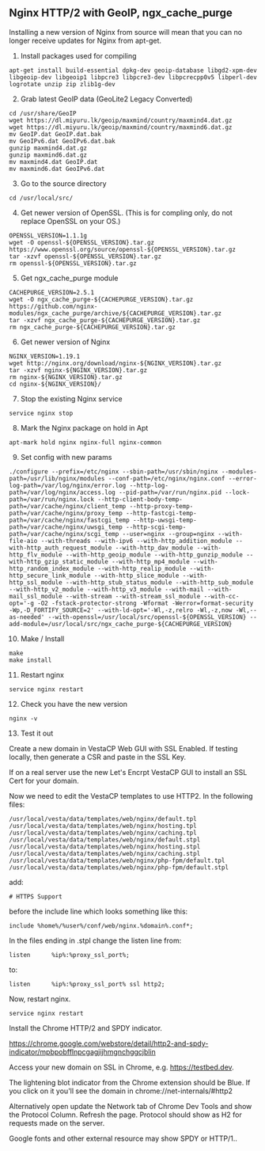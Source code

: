 ## Nginx HTTP/2 with GeoIP, ngx_cache_purge

Installing a new version of Nginx from source will mean that you can no longer receive updates for Nginx from apt-get.

1. Install packages used for compiling
```
apt-get install build-essential dpkg-dev geoip-database libgd2-xpm-dev libgeoip-dev libgeoip1 libpcre3 libpcre3-dev libpcrecpp0v5 libperl-dev logrotate unzip zip zlib1g-dev
```
2. Grab latest GeoIP data (GeoLite2 Legacy Converted)
```
cd /usr/share/GeoIP  
wget https://dl.miyuru.lk/geoip/maxmind/country/maxmind4.dat.gz
wget https://dl.miyuru.lk/geoip/maxmind/country/maxmind6.dat.gz
mv GeoIP.dat GeoIP.dat.bak
mv GeoIPv6.dat GeoIPv6.dat.bak
gunzip maxmind4.dat.gz
gunzip maxmind6.dat.gz
mv maxmind4.dat GeoIP.dat
mv maxmind6.dat GeoIPv6.dat
```
3. Go to the source directory
```
cd /usr/local/src/
```
4. Get newer version of OpenSSL. (This is for compling only, do not replace OpenSSL on your OS.)
```
OPENSSL_VERSION=1.1.1g
wget -O openssl-${OPENSSL_VERSION}.tar.gz https://www.openssl.org/source/openssl-${OPENSSL_VERSION}.tar.gz
tar -xzvf openssl-${OPENSSL_VERSION}.tar.gz
rm openssl-${OPENSSL_VERSION}.tar.gz
```
5. Get ngx_cache_purge module
```
CACHEPURGE_VERSION=2.5.1
wget -O ngx_cache_purge-${CACHEPURGE_VERSION}.tar.gz https://github.com/nginx-modules/ngx_cache_purge/archive/${CACHEPURGE_VERSION}.tar.gz
tar -xzvf ngx_cache_purge-${CACHEPURGE_VERSION}.tar.gz
rm ngx_cache_purge-${CACHEPURGE_VERSION}.tar.gz
```
6. Get newer version of Nginx
```  
NGINX_VERSION=1.19.1
wget http://nginx.org/download/nginx-${NGINX_VERSION}.tar.gz
tar -xzvf nginx-${NGINX_VERSION}.tar.gz
rm nginx-${NGINX_VERSION}.tar.gz
cd nginx-${NGINX_VERSION}/
```
7. Stop the existing Nginx service
```
service nginx stop
```
8. Mark the Nginx package on hold in Apt
```
apt-mark hold nginx nginx-full nginx-common
```
9. Set config with new params
```
./configure --prefix=/etc/nginx --sbin-path=/usr/sbin/nginx --modules-path=/usr/lib/nginx/modules --conf-path=/etc/nginx/nginx.conf --error-log-path=/var/log/nginx/error.log --http-log-path=/var/log/nginx/access.log --pid-path=/var/run/nginx.pid --lock-path=/var/run/nginx.lock --http-client-body-temp-path=/var/cache/nginx/client_temp --http-proxy-temp-path=/var/cache/nginx/proxy_temp --http-fastcgi-temp-path=/var/cache/nginx/fastcgi_temp --http-uwsgi-temp-path=/var/cache/nginx/uwsgi_temp --http-scgi-temp-path=/var/cache/nginx/scgi_temp --user=nginx --group=nginx --with-file-aio --with-threads --with-ipv6 --with-http_addition_module --with-http_auth_request_module --with-http_dav_module --with-http_flv_module --with-http_geoip_module --with-http_gunzip_module --with-http_gzip_static_module --with-http_mp4_module --with-http_random_index_module --with-http_realip_module --with-http_secure_link_module --with-http_slice_module --with-http_ssl_module --with-http_stub_status_module --with-http_sub_module --with-http_v2_module --with-http_v3_module --with-mail --with-mail_ssl_module --with-stream --with-stream_ssl_module --with-cc-opt='-g -O2 -fstack-protector-strong -Wformat -Werror=format-security -Wp,-D_FORTIFY_SOURCE=2' --with-ld-opt='-Wl,-z,relro -Wl,-z,now -Wl,--as-needed' --with-openssl=/usr/local/src/openssl-${OPENSSL_VERSION} --add-module=/usr/local/src/ngx_cache_purge-${CACHEPURGE_VERSION}
```
10. Make / Install
```
make
make install
```
11. Restart nginx
```
service nginx restart
```
12. Check you have the new version
```
nginx -v
```
13. Test it out

Create a new domain in VestaCP Web GUI with SSL Enabled.
If testing locally, then generate a CSR and paste in the SSL Key.

If on a real server use the new Let's Encrpt VestaCP GUI to install an SSL Cert for your domain.

Now we need to edit the VestaCP templates to use HTTP2.
In the following files:
```
/usr/local/vesta/data/templates/web/nginx/default.tpl
/usr/local/vesta/data/templates/web/nginx/hosting.tpl
/usr/local/vesta/data/templates/web/nginx/caching.tpl
/usr/local/vesta/data/templates/web/nginx/default.stpl
/usr/local/vesta/data/templates/web/nginx/hosting.stpl
/usr/local/vesta/data/templates/web/nginx/caching.stpl
/usr/local/vesta/data/templates/web/nginx/php-fpm/default.tpl
/usr/local/vesta/data/templates/web/nginx/php-fpm/default.stpl
```
add:
```
# HTTPS Support

```
before the include line which looks something like this:
```
include %home%/%user%/conf/web/nginx.%domain%.conf*;
```
In the files ending in .stpl change the listen line from:
```
listen      %ip%:%proxy_ssl_port%;
```
to:
```
listen      %ip%:%proxy_ssl_port% ssl http2;
```
Now, restart nginx.
```
service nginx restart
```
Install the Chrome HTTP/2 and SPDY indicator.

https://chrome.google.com/webstore/detail/http2-and-spdy-indicator/mpbpobfflnpcgagjijhmgnchggcjblin

Access your new domain on SSL in Chrome, e.g. https://testbed.dev.

The lightening blot indicator from the Chrome extension should be Blue. If you click on it you'll see the domain in chrome://net-internals/#http2

Alternatively open update the Network tab of Chrome Dev Tools and show the Protocol Column. Refresh the page. Protocol should show as H2 for requests made on the server.

Google fonts and other external resource may show SPDY or HTTP/1..
